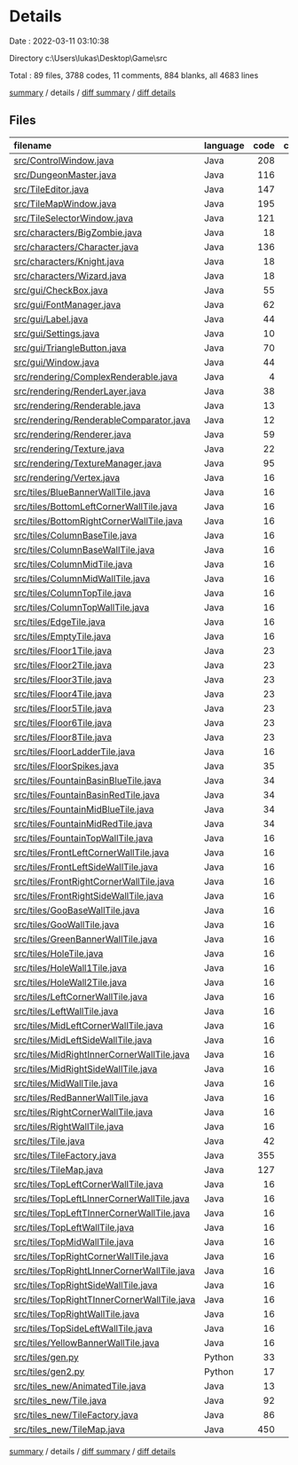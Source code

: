 # Details

Date : 2022-03-11 03:10:38

Directory c:\Users\lukas\Desktop\Game\src

Total : 89 files,  3788 codes, 11 comments, 884 blanks, all 4683 lines

[summary](results.md) / details / [diff summary](diff.md) / [diff details](diff-details.md)

## Files
| filename | language | code | comment | blank | total |
| :--- | :--- | ---: | ---: | ---: | ---: |
| [src/ControlWindow.java](/src/ControlWindow.java) | Java | 208 | 1 | 31 | 240 |
| [src/DungeonMaster.java](/src/DungeonMaster.java) | Java | 116 | 1 | 27 | 144 |
| [src/TileEditor.java](/src/TileEditor.java) | Java | 147 | 1 | 23 | 171 |
| [src/TileMapWindow.java](/src/TileMapWindow.java) | Java | 195 | 3 | 49 | 247 |
| [src/TileSelectorWindow.java](/src/TileSelectorWindow.java) | Java | 121 | 1 | 24 | 146 |
| [src/characters/BigZombie.java](/src/characters/BigZombie.java) | Java | 18 | 0 | 6 | 24 |
| [src/characters/Character.java](/src/characters/Character.java) | Java | 136 | 0 | 34 | 170 |
| [src/characters/Knight.java](/src/characters/Knight.java) | Java | 18 | 0 | 6 | 24 |
| [src/characters/Wizard.java](/src/characters/Wizard.java) | Java | 18 | 0 | 6 | 24 |
| [src/gui/CheckBox.java](/src/gui/CheckBox.java) | Java | 55 | 0 | 15 | 70 |
| [src/gui/FontManager.java](/src/gui/FontManager.java) | Java | 62 | 0 | 23 | 85 |
| [src/gui/Label.java](/src/gui/Label.java) | Java | 44 | 0 | 12 | 56 |
| [src/gui/Settings.java](/src/gui/Settings.java) | Java | 10 | 0 | 2 | 12 |
| [src/gui/TriangleButton.java](/src/gui/TriangleButton.java) | Java | 70 | 0 | 21 | 91 |
| [src/gui/Window.java](/src/gui/Window.java) | Java | 44 | 0 | 14 | 58 |
| [src/rendering/ComplexRenderable.java](/src/rendering/ComplexRenderable.java) | Java | 4 | 0 | 2 | 6 |
| [src/rendering/RenderLayer.java](/src/rendering/RenderLayer.java) | Java | 38 | 1 | 13 | 52 |
| [src/rendering/Renderable.java](/src/rendering/Renderable.java) | Java | 13 | 0 | 7 | 20 |
| [src/rendering/RenderableComparator.java](/src/rendering/RenderableComparator.java) | Java | 12 | 0 | 2 | 14 |
| [src/rendering/Renderer.java](/src/rendering/Renderer.java) | Java | 59 | 1 | 17 | 77 |
| [src/rendering/Texture.java](/src/rendering/Texture.java) | Java | 22 | 0 | 4 | 26 |
| [src/rendering/TextureManager.java](/src/rendering/TextureManager.java) | Java | 95 | 0 | 19 | 114 |
| [src/rendering/Vertex.java](/src/rendering/Vertex.java) | Java | 16 | 0 | 3 | 19 |
| [src/tiles/BlueBannerWallTile.java](/src/tiles/BlueBannerWallTile.java) | Java | 16 | 0 | 4 | 20 |
| [src/tiles/BottomLeftCornerWallTile.java](/src/tiles/BottomLeftCornerWallTile.java) | Java | 16 | 0 | 4 | 20 |
| [src/tiles/BottomRightCornerWallTile.java](/src/tiles/BottomRightCornerWallTile.java) | Java | 16 | 0 | 4 | 20 |
| [src/tiles/ColumnBaseTile.java](/src/tiles/ColumnBaseTile.java) | Java | 16 | 0 | 4 | 20 |
| [src/tiles/ColumnBaseWallTile.java](/src/tiles/ColumnBaseWallTile.java) | Java | 16 | 0 | 4 | 20 |
| [src/tiles/ColumnMidTile.java](/src/tiles/ColumnMidTile.java) | Java | 16 | 0 | 4 | 20 |
| [src/tiles/ColumnMidWallTile.java](/src/tiles/ColumnMidWallTile.java) | Java | 16 | 0 | 4 | 20 |
| [src/tiles/ColumnTopTile.java](/src/tiles/ColumnTopTile.java) | Java | 16 | 0 | 4 | 20 |
| [src/tiles/ColumnTopWallTile.java](/src/tiles/ColumnTopWallTile.java) | Java | 16 | 0 | 4 | 20 |
| [src/tiles/EdgeTile.java](/src/tiles/EdgeTile.java) | Java | 16 | 0 | 4 | 20 |
| [src/tiles/EmptyTile.java](/src/tiles/EmptyTile.java) | Java | 16 | 0 | 7 | 23 |
| [src/tiles/Floor1Tile.java](/src/tiles/Floor1Tile.java) | Java | 23 | 0 | 7 | 30 |
| [src/tiles/Floor2Tile.java](/src/tiles/Floor2Tile.java) | Java | 23 | 0 | 7 | 30 |
| [src/tiles/Floor3Tile.java](/src/tiles/Floor3Tile.java) | Java | 23 | 0 | 7 | 30 |
| [src/tiles/Floor4Tile.java](/src/tiles/Floor4Tile.java) | Java | 23 | 0 | 7 | 30 |
| [src/tiles/Floor5Tile.java](/src/tiles/Floor5Tile.java) | Java | 23 | 0 | 7 | 30 |
| [src/tiles/Floor6Tile.java](/src/tiles/Floor6Tile.java) | Java | 23 | 0 | 7 | 30 |
| [src/tiles/Floor8Tile.java](/src/tiles/Floor8Tile.java) | Java | 23 | 0 | 7 | 30 |
| [src/tiles/FloorLadderTile.java](/src/tiles/FloorLadderTile.java) | Java | 16 | 0 | 4 | 20 |
| [src/tiles/FloorSpikes.java](/src/tiles/FloorSpikes.java) | Java | 35 | 0 | 12 | 47 |
| [src/tiles/FountainBasinBlueTile.java](/src/tiles/FountainBasinBlueTile.java) | Java | 34 | 0 | 11 | 45 |
| [src/tiles/FountainBasinRedTile.java](/src/tiles/FountainBasinRedTile.java) | Java | 34 | 0 | 12 | 46 |
| [src/tiles/FountainMidBlueTile.java](/src/tiles/FountainMidBlueTile.java) | Java | 34 | 0 | 12 | 46 |
| [src/tiles/FountainMidRedTile.java](/src/tiles/FountainMidRedTile.java) | Java | 34 | 0 | 12 | 46 |
| [src/tiles/FountainTopWallTile.java](/src/tiles/FountainTopWallTile.java) | Java | 16 | 0 | 5 | 21 |
| [src/tiles/FrontLeftCornerWallTile.java](/src/tiles/FrontLeftCornerWallTile.java) | Java | 16 | 0 | 4 | 20 |
| [src/tiles/FrontLeftSideWallTile.java](/src/tiles/FrontLeftSideWallTile.java) | Java | 16 | 0 | 4 | 20 |
| [src/tiles/FrontRightCornerWallTile.java](/src/tiles/FrontRightCornerWallTile.java) | Java | 16 | 0 | 4 | 20 |
| [src/tiles/FrontRightSideWallTile.java](/src/tiles/FrontRightSideWallTile.java) | Java | 16 | 0 | 4 | 20 |
| [src/tiles/GooBaseWallTile.java](/src/tiles/GooBaseWallTile.java) | Java | 16 | 0 | 4 | 20 |
| [src/tiles/GooWallTile.java](/src/tiles/GooWallTile.java) | Java | 16 | 0 | 4 | 20 |
| [src/tiles/GreenBannerWallTile.java](/src/tiles/GreenBannerWallTile.java) | Java | 16 | 0 | 4 | 20 |
| [src/tiles/HoleTile.java](/src/tiles/HoleTile.java) | Java | 16 | 0 | 4 | 20 |
| [src/tiles/HoleWall1Tile.java](/src/tiles/HoleWall1Tile.java) | Java | 16 | 0 | 5 | 21 |
| [src/tiles/HoleWall2Tile.java](/src/tiles/HoleWall2Tile.java) | Java | 16 | 0 | 5 | 21 |
| [src/tiles/LeftCornerWallTile.java](/src/tiles/LeftCornerWallTile.java) | Java | 16 | 0 | 4 | 20 |
| [src/tiles/LeftWallTile.java](/src/tiles/LeftWallTile.java) | Java | 16 | 0 | 5 | 21 |
| [src/tiles/MidLeftCornerWallTile.java](/src/tiles/MidLeftCornerWallTile.java) | Java | 16 | 0 | 4 | 20 |
| [src/tiles/MidLeftSideWallTile.java](/src/tiles/MidLeftSideWallTile.java) | Java | 16 | 0 | 4 | 20 |
| [src/tiles/MidRightInnerCornerWallTile.java](/src/tiles/MidRightInnerCornerWallTile.java) | Java | 16 | 0 | 4 | 20 |
| [src/tiles/MidRightSideWallTile.java](/src/tiles/MidRightSideWallTile.java) | Java | 16 | 0 | 4 | 20 |
| [src/tiles/MidWallTile.java](/src/tiles/MidWallTile.java) | Java | 16 | 0 | 5 | 21 |
| [src/tiles/RedBannerWallTile.java](/src/tiles/RedBannerWallTile.java) | Java | 16 | 0 | 4 | 20 |
| [src/tiles/RightCornerWallTile.java](/src/tiles/RightCornerWallTile.java) | Java | 16 | 0 | 4 | 20 |
| [src/tiles/RightWallTile.java](/src/tiles/RightWallTile.java) | Java | 16 | 0 | 5 | 21 |
| [src/tiles/Tile.java](/src/tiles/Tile.java) | Java | 42 | 0 | 13 | 55 |
| [src/tiles/TileFactory.java](/src/tiles/TileFactory.java) | Java | 355 | 0 | 6 | 361 |
| [src/tiles/TileMap.java](/src/tiles/TileMap.java) | Java | 127 | 0 | 22 | 149 |
| [src/tiles/TopLeftCornerWallTile.java](/src/tiles/TopLeftCornerWallTile.java) | Java | 16 | 0 | 4 | 20 |
| [src/tiles/TopLeftLInnerCornerWallTile.java](/src/tiles/TopLeftLInnerCornerWallTile.java) | Java | 16 | 0 | 4 | 20 |
| [src/tiles/TopLeftTInnerCornerWallTile.java](/src/tiles/TopLeftTInnerCornerWallTile.java) | Java | 16 | 0 | 4 | 20 |
| [src/tiles/TopLeftWallTile.java](/src/tiles/TopLeftWallTile.java) | Java | 16 | 0 | 6 | 22 |
| [src/tiles/TopMidWallTile.java](/src/tiles/TopMidWallTile.java) | Java | 16 | 0 | 6 | 22 |
| [src/tiles/TopRightCornerWallTile.java](/src/tiles/TopRightCornerWallTile.java) | Java | 16 | 0 | 4 | 20 |
| [src/tiles/TopRightLInnerCornerWallTile.java](/src/tiles/TopRightLInnerCornerWallTile.java) | Java | 16 | 0 | 4 | 20 |
| [src/tiles/TopRightSideWallTile.java](/src/tiles/TopRightSideWallTile.java) | Java | 16 | 0 | 4 | 20 |
| [src/tiles/TopRightTInnerCornerWallTile.java](/src/tiles/TopRightTInnerCornerWallTile.java) | Java | 16 | 0 | 4 | 20 |
| [src/tiles/TopRightWallTile.java](/src/tiles/TopRightWallTile.java) | Java | 16 | 0 | 6 | 22 |
| [src/tiles/TopSideLeftWallTile.java](/src/tiles/TopSideLeftWallTile.java) | Java | 16 | 0 | 4 | 20 |
| [src/tiles/YellowBannerWallTile.java](/src/tiles/YellowBannerWallTile.java) | Java | 16 | 0 | 4 | 20 |
| [src/tiles/gen.py](/src/tiles/gen.py) | Python | 33 | 1 | 7 | 41 |
| [src/tiles/gen2.py](/src/tiles/gen2.py) | Python | 17 | 0 | 6 | 23 |
| [src/tiles_new/AnimatedTile.java](/src/tiles_new/AnimatedTile.java) | Java | 13 | 0 | 7 | 20 |
| [src/tiles_new/Tile.java](/src/tiles_new/Tile.java) | Java | 92 | 0 | 28 | 120 |
| [src/tiles_new/TileFactory.java](/src/tiles_new/TileFactory.java) | Java | 86 | 0 | 23 | 109 |
| [src/tiles_new/TileMap.java](/src/tiles_new/TileMap.java) | Java | 450 | 1 | 109 | 560 |

[summary](results.md) / details / [diff summary](diff.md) / [diff details](diff-details.md)